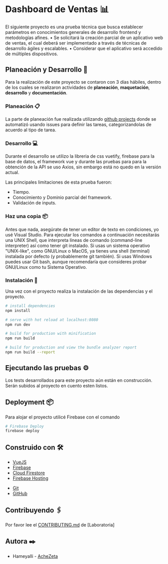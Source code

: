 # Dashboard de Ventas 📊 

El siguiente proyecto es una prueba técnica que busca establecer parámetros en
conocimientos generales de desarrollo frontend y metodologías
afines.
• Se solicitará la creación parcial de un aplicativo web de ventas, el
cual deberá ser implementado a través de técnicas de desarrollo
ágiles y escalables.
• Considerar que el aplicativo será accedido de múltiples dispositivos.

## Planeación  y Desarrollo 📑

Para la realización de este proyecto se contaron con 3 días hábiles, dentro de los cuales se realizaron actividades de **planeación**, **maquetación**, **desarrollo** y **documentación**.

### Planeación 📋

La parte de planeación fue realizada utilizando [github projects](https://github.com/AcheZeta/dashboardVentas/projects/1?fullscreen=true) donde se automatizó usando issues para definir las tareas, categorizandolas de acuerdo al tipo de tarea. 

### Desarrollo 💻

Durante el desarrollo se utilizo la libreria de css vuetify, firebase para la base de datos, el framework vue y durante las pruebas para para la obtención de la API se uso Axios, sin embargo está no quedo en la versión actual.

Las principales limitaciones de esta prueba fueron: 
- Tiempo.
- Conocimiento y Dominio parcial del framework.
- Validación de inputs. 

### Haz una copia 📦

Antes que nada, asegúrate de tener un  editor de texto en condiciones, yo usé Visual Studio.
Para ejecutar los comandos a continuación necesitarás una  UNIX Shell, que interpreta líneas de comando (command-line interpreter) así como tener git instalado. Si usas un sistema operativo "UNIX-like", como GNU/Linux o MacOS, ya tienes una shell (terminal) instalada por defecto (y probablemente git también). Si usas Windows puedes usar Git bash, aunque recomendaría que consideres probar  GNU/Linux como tu Sistema Operativo.

### Instalación 🔧

Una vez con el proyecto realiza la instalación de las dependencias y el proyecto.

``` bash
# install dependencies
npm install

# serve with hot reload at localhost:8080
npm run dev

# build for production with minification
npm run build

# build for production and view the bundle analyzer report
npm run build --report
```


## Ejecutando las pruebas ⚙️

Los tests desarrollados para este proyecto aún están en construcción.
Serán subidos al proyecto en cuento esten listos. 

## Deployment 📦

Para alojar el proyecto utilicé Firebase con el comando

``` bash
# Firebase Deploy
firebase deploy
```

## Construido con 🛠️

* [VueJS](https://vuejs.org/)
* [Firebase](https://firebase.google.com/)
* [Cloud Firestore](https://firebase.google.com/docs/firestore)
* [Firebase Hosting](https://firebase.google.com/docs/hosting)
- [Git](https://git-scm.com/)
- [GitHub](https://github.com/)

## Contribuyendo 🖇️

Por favor lee el [CONTRIBUTING.md](https://github.com/Laboratoria/curricula-js/blob/master/CONTRIBUTING.md) de [Laboratoria]

## Autora ✒️

- Hameyalli - [AcheZeta](https://github.com/AcheZeta)

